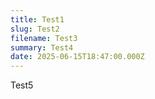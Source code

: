 ```yaml
---
title: Test1
slug: Test2
filename: Test3
summary: Test4
date: 2025-06-15T18:47:00.000Z
---
```

Test5
